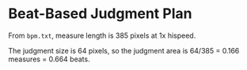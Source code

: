 
Beat-Based Judgment Plan
========================

From `bpm.txt`, measure length is 385 pixels at 1x hispeed.

The judgment size is 64 pixels, so the judgment area is 64/385 = 0.166 measures = 0.664 beats.

